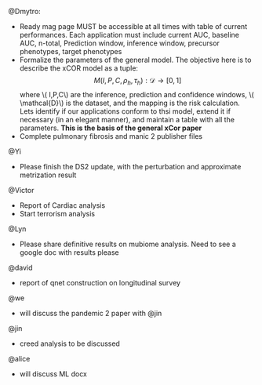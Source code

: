 @Dmytro:

+ Ready mag page MUST be accessible at all times with table of current performances. Each application must include current AUC, baseline AUC, n-total, Prediction window, inference window, precursor phenotypes, target phenotypes
+ Formalize the parameters of the general model. The objective here is to describe the xCOR model as a tuple: 
$$  M(I,P,C,\rho_h,\tau_h): \mathcal{D} \rightarrow [0,1]  $$
where \\\( I,P,C\\\) are the inference, prediction and confidence windows, \\\( \mathcal{D}\\\) is the dataset, and the mapping is the risk calculation. Lets identify if our applications conform to thsi model, extend it if necessary (in an elegant manner), and maintain a table with all the parameters. **This is the basis of the general xCor paper**
+ Complete pulmonary fibrosis and manic 2 publisher files

@Yi

+ Please finish the DS2 update, with the perturbation and approximate metrization result


@Victor

+ Report of Cardiac analysis
+ Start terrorism analysis

@Lyn

+ Please share definitive results on mubiome analysis. Need to see a google doc with results please


@david

+ report of qnet construction on longitudinal survey

@we

+ will discuss the pandemic 2 paper with @jin

@jin

+ creed analysis to be discussed

@alice

+ will discuss ML docx

